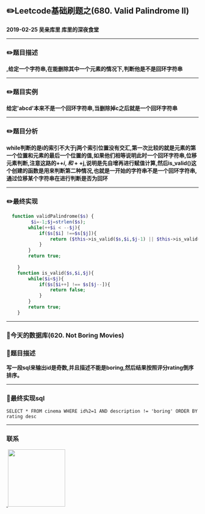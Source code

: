 
## :pencil2:Leetcode基础刷题之(680. Valid Palindrome II)
**2019-02-25 吴亲库里 库里的深夜食堂**
****

### :pencil2:题目描述

**,给定一个字符串,在能删除其中一个元素的情况下,判断他是不是回环字符串**
****

### :pencil2:题目实例

**给定'abcd'本来不是一个回环字符串,当删除掉c之后就是一个回环字符串**
****

### :pencil2:题目分析
**while判断的是i的索引不大于j两个索引位置没有交汇,第一次比较的就是元素的第一个位置和元素的最后一个位置的值,如果他们相等说明此时一个回环字符串,位移元素判断,注意这路的++$i,和++$j,说明是先自增再进行赋值计算,然后is_valid()这个创建的函数是用来判断第二种情况,也就是一开始的字符串不是一个回环字符串,通过位移某个字符串在进行判断是否为回环**
****
### :pencil2:最终实现
```php
  function validPalindrome($s) {
         $i=-1;$j=strlen($s);
        while(++$i < --$j){
            if($s[$i] !==$s[$j]){
                return ($this->is_valid($s,$i,$j-1) || $this->is_valid($s,$i+1,$j));
            }
        }
        return true;
       
    }
    function is_valid($s,$i,$j){
        while($i<$j){
            if($s[$i++] !== $s[$j--]){
                return false;
            }
        }
        return true;
    }
```
  ****
  
### :floppy_disk:今天的数据库(620. Not Boring Movies)


### :floppy_disk:题目描述
**写一段sql来输出id是奇数,并且描述不能是boring,然后结果按照评分rating倒序排序。**
****
### :floppy_disk:最终实现sql
```mysql
SELECT * FROM cinema WHERE id%2=1 AND description != 'boring' ORDER BY rating desc
```
****
### 联系
<a href="https://github.com/wuqinqiang/">
​    <img src="https://github.com/wuqinqiang/Lettcode-php/blob/master/qrcode_for_gh_c194f9d4cdb1_430.jpg" width="150px" height="150px">
</a> 